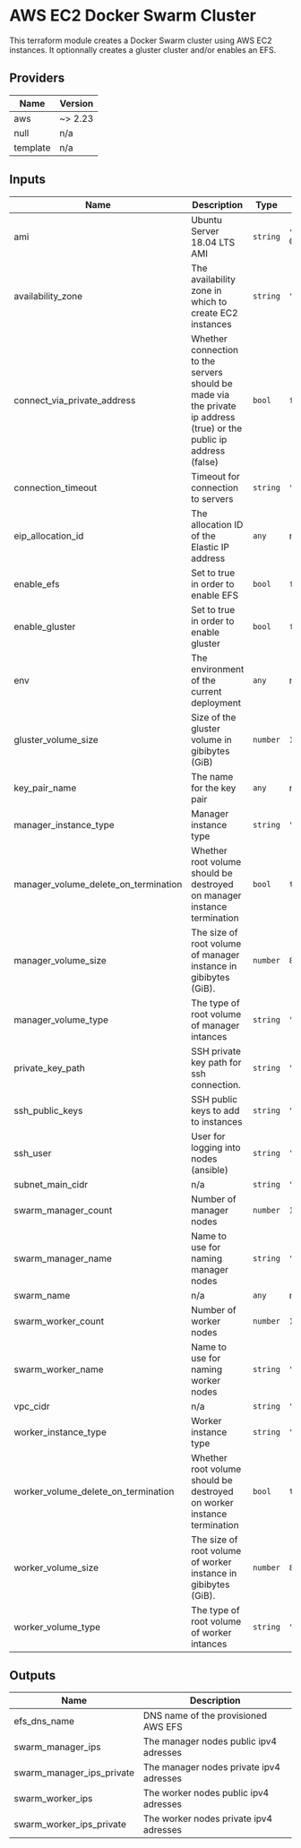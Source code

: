 # AWS EC2 Docker Swarm Cluster

This terraform module creates a Docker Swarm cluster using AWS EC2 instances. It optionnally creates a gluster cluster and/or enables an EFS.

<!-- BEGINNING OF PRE-COMMIT-TERRAFORM DOCS HOOK -->
## Providers

| Name | Version |
|------|---------|
| aws | ~> 2.23 |
| null | n/a |
| template | n/a |

## Inputs

| Name | Description | Type | Default | Required |
|------|-------------|------|---------|:-----:|
| ami | Ubuntu Server 18.04 LTS AMI | `string` | `"ami-09a4a9ce71ff3f20b"` | no |
| availability\_zone | The availability zone in which to create EC2 instances | `string` | `"ap-southeast-1a"` | no |
| connect\_via\_private\_address | Whether connection to the servers should be made via the private ip address (true) or the public ip address (false) | `bool` | `false` | no |
| connection\_timeout | Timeout for connection to servers | `string` | `"2m"` | no |
| eip\_allocation\_id | The allocation ID of the Elastic IP address | `any` | n/a | yes |
| enable\_efs | Set to true in order to enable EFS | `bool` | `false` | no |
| enable\_gluster | Set to true in order to enable gluster | `bool` | `false` | no |
| env | The environment of the current deployment | `any` | n/a | yes |
| gluster\_volume\_size | Size of the gluster volume in gibibytes (GiB) | `number` | `1` | no |
| key\_pair\_name | The name for the key pair | `any` | n/a | yes |
| manager\_instance\_type | Manager instance type | `string` | `"t3a.large"` | no |
| manager\_volume\_delete\_on\_termination | Whether root volume should be destroyed on manager instance termination | `bool` | `true` | no |
| manager\_volume\_size | The size of root volume of manager instance in gibibytes (GiB). | `number` | `8` | no |
| manager\_volume\_type | The type of root volume of manager intances | `string` | `"gp2"` | no |
| private\_key\_path | SSH private key path for ssh connection. | `string` | `"~/.ssh/id_rsa"` | no |
| ssh\_public\_keys | SSH public keys to add to instances | `string` | `""` | no |
| ssh\_user | User for logging into nodes (ansible) | `string` | `"ubuntu"` | no |
| subnet\_main\_cidr | n/a | `string` | `"192.168.0.0/24"` | no |
| swarm\_manager\_count | Number of manager nodes | `number` | `1` | no |
| swarm\_manager\_name | Name to use for naming manager nodes | `string` | `"manager"` | no |
| swarm\_name | n/a | `any` | n/a | yes |
| swarm\_worker\_count | Number of worker nodes | `number` | `1` | no |
| swarm\_worker\_name | Name to use for naming worker nodes | `string` | `"worker"` | no |
| vpc\_cidr | n/a | `string` | `"192.168.0.0/24"` | no |
| worker\_instance\_type | Worker instance type | `string` | `"t3a.large"` | no |
| worker\_volume\_delete\_on\_termination | Whether root volume should be destroyed on worker instance termination | `bool` | `true` | no |
| worker\_volume\_size | The size of root volume of worker instance in gibibytes (GiB). | `number` | `8` | no |
| worker\_volume\_type | The type of root volume of worker intances | `string` | `"gp2"` | no |

## Outputs

| Name | Description |
|------|-------------|
| efs\_dns\_name | DNS name of the provisioned AWS EFS |
| swarm\_manager\_ips | The manager nodes public ipv4 adresses |
| swarm\_manager\_ips\_private | The manager nodes private ipv4 adresses |
| swarm\_worker\_ips | The worker nodes public ipv4 adresses |
| swarm\_worker\_ips\_private | The worker nodes private ipv4 adresses |

<!-- END OF PRE-COMMIT-TERRAFORM DOCS HOOK -->
